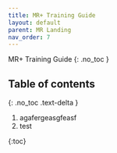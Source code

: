 ```yaml
---
title: MR+ Training Guide
layout: default
parent: MR Landing
nav_order: 7
---
```

MR+ Training Guide
{: .no_toc }

## Table of contents
{: .no_toc .text-delta }

1. agafergeasgfeasf
2. test
 
{:toc}
